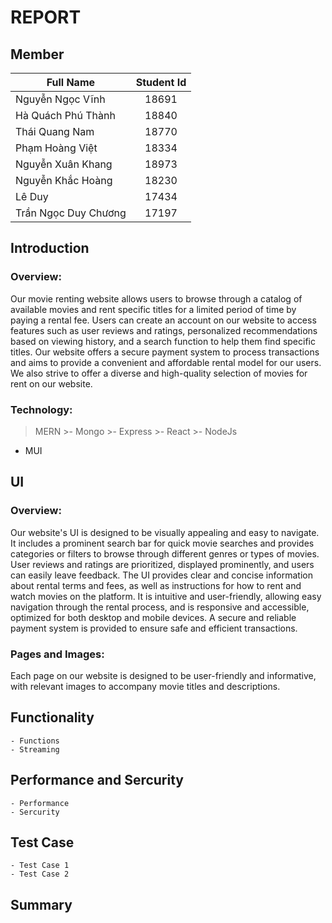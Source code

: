 # REPORT
## Member
| Full Name  | Student Id |
| ---------  | :---: |
| Nguyễn Ngọc Vĩnh  | 18691 |
| Hà Quách Phú Thành | 18840 |
| Thái Quang Nam | 18770 |
| Phạm Hoàng Việt | 18334 |
| Nguyễn Xuân Khang | 18973 |
| Nguyễn Khắc Hoàng | 18230 |
| Lê Duy | 17434 |
| Trần Ngọc Duy Chương | 17197 |

## Introduction
### Overview:
Our movie renting website allows users to browse through a catalog of available movies and rent specific titles for a limited period of time by paying a rental fee. Users can create an account on our website to access features such as user reviews and ratings, personalized recommendations based on viewing history, and a search function to help them find specific titles. Our website offers a secure payment system to process transactions and aims to provide a convenient and affordable rental model for our users. We also strive to offer a diverse and high-quality selection of movies for rent on our website.

### Technology:
>MERN
    >- Mongo
    >- Express
    >- React
    >- NodeJs
- MUI

## UI
### Overview:
Our website's UI is designed to be visually appealing and easy to navigate. It includes a prominent search bar for quick movie searches and provides categories or filters to browse through different genres or types of movies. User reviews and ratings are prioritized, displayed prominently, and users can easily leave feedback. The UI provides clear and concise information about rental terms and fees, as well as instructions for how to rent and watch movies on the platform. It is intuitive and user-friendly, allowing easy navigation through the rental process, and is responsive and accessible, optimized for both desktop and mobile devices. A secure and reliable payment system is provided to ensure safe and efficient transactions.

### Pages and Images:
Each page on our website is designed to be user-friendly and informative, with relevant images to accompany movie titles and descriptions.


## Functionality
    - Functions
    - Streaming

## Performance and Sercurity
    - Performance
    - Sercurity

## Test Case
    - Test Case 1
    - Test Case 2
  
## Summary